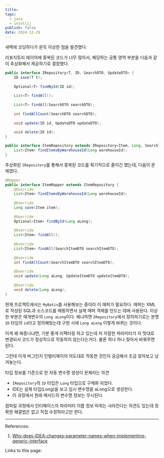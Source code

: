 ```yaml
---
title: 
tags:
  - java
  - intellij
publish: false
date: 2024-12-29
---
```

새벽에 코딩하다가 문득 이상한 점을 발견했다. 

리포지토리 레이어에 중복된 코드가 너무 많아서, 해당하는 공통 영역 부분을 다음과 같이 추상화해서 제공하기로 결정했다.

```java
public interface IRepository<T, ID, SearchDTO, UpdateDTO> {  
    ID save(T t);  
  
    Optional<T> findById(ID id);  
  
    List<T> findAll();  
  
    List<T> findAll(SearchDTO searchDTO);  
  
    int findAllCount(SearchDTO searchDTO);  
  
    void update(ID id, UpdateDTO updateDTO);  
  
    void delete(ID id);  
}
```

```java
public interface ItemRepository extends IRepository<Item, Long, SearchItemDTO, UpdateItemDTO> {  
    List<Item> findItemsByWarehouseId(Long warehouseId);  
}
```

추상화된 `IRepository`를 통해서 중복된 코드를 획기적으로 줄이긴 했는데, 다음이 문제였다.

```java
@Mapper  
public interface ItemMapper extends ItemRepository {  
    @Override  
    List<Item> findItemsByWarehouseId(Long warehouseId);  
  
    @Override  
    Long save(Item item);  
  
    @Override  
    Optional<Item> findById(Long aLong);  
  
    @Override  
    List<Item> findAll();  
  
    @Override  
    List<Item> findAll(SearchItemDTO searchItemDTO);  
  
    @Override  
    int findAllCount(SearchItemDTO searchItemDTO);  
  
    @Override  
    void update(Long aLong, UpdateItemDTO updateItemDTO);  
  
    @Override  
    void delete(Long aLong);  
}
```

현재 프로젝트에서는 `MyBatis`를 사용해보는 중이라 이 매퍼가 필요하다. 매퍼는 XML로 작성된 SQL과 소스코드를 매핑하면서 실제 매퍼 객체를 만드는 데에 사용된다. 이상한 부분은 매개변수의 `Long aLong`이다. 왜냐하면 `IRepository`에서 정의하기로는 분명 `ID` 타입의 `id`라고 정의해뒀는데 구현 시에 `Long aLong` 이렇게 바뀌는 것이다.

이게 왜 짜증나냐면, 기분 좋게 리팩터링 하고 있는데 저 자잘한 파라미터가 지 멋대로 변경되서 코드가 정상적으로 작동하지 않는다는거다. 물론 하나 하나 찾아서 바꿔주면 된다.

그런데 이게 버그인지 인텔리제이의 의도대로 작동한 것인지 궁금해서 조금 찾아보고 남겨놓는다.

타입 정보를 기준으로 한 자동 변수명 생성이 문제라는 의견

- `IRepository`의 `ID` 타입은 `Long` 타입으로 구체화 되었다.
- IDE는 실제 타입(Long)을 보고 임시 변수명을 aLong으로 생성한다.
- 이 과정에서 원래 메서드의 변수명 정보는 무시된다.


컴파일 과정에서 인터페이스의 파라미터 이름 정보 따위는 사라진다는 의견도 있는데 정확한 해결법은 없고 직접 수정하라고만 한다.


---
References: 

1. [Why-does-IDEA-changes-parameter-names-when-implementing-generic-interface](https://youtrack.jetbrains.com/issue/IJPL-58024/Why-does-IDEA-changes-parameter-names-when-implementing-generic-interface)

Links to this page: 